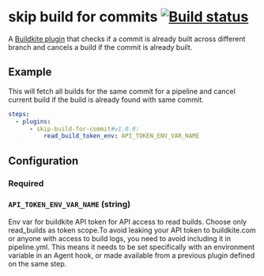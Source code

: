# skip build for commits [![Build status](https://badge.buildkite.com/c5e8fc8efd91713b2f64222a79fb65d5ac3aa5c6717956b29b.svg?branch=master)](https://buildkite.com/buildkite/plugins-shellcheck)

A [Buildkite plugin](https://buildkite.com/docs/agent/v3/plugins) that checks if a commit is already built across different branch and cancels a build if the commit is already built.

## Example

This will fetch all builds for the same commit for a pipeline and cancel current build if the build is already found with same commit.

```yml
steps:
  - plugins:
      - skip-build-for-commit#v1.0.0:
          read_build_token_env: API_TOKEN_ENV_VAR_NAME
```

## Configuration

### Required

### `API_TOKEN_ENV_VAR_NAME` (string)

Env var for buildkite API token for API access to read builds. Choose only read_builds as token scope.To avoid leaking your API token to buildkite.com or anyone with access to build logs, you need to avoid including it in pipeline.yml. This means it needs to be set specifically with an environment variable in an Agent hook, or made available from a previous plugin defined on the same step.



